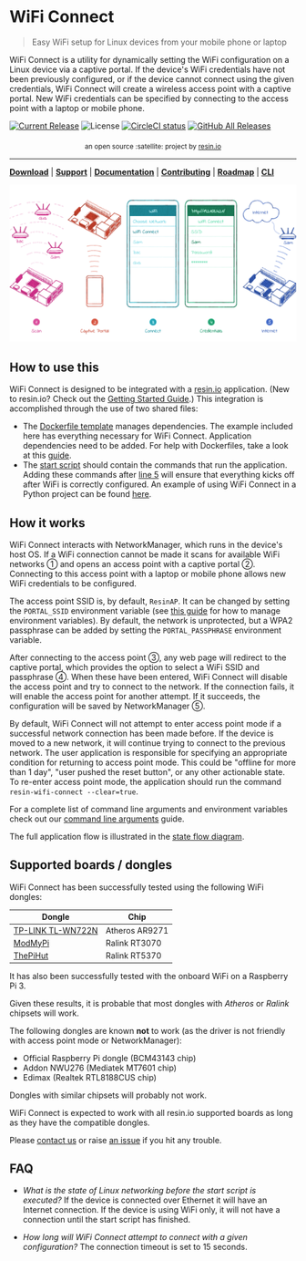 WiFi Connect
============

> Easy WiFi setup for Linux devices from your mobile phone or laptop

WiFi Connect is a utility for dynamically setting the WiFi configuration on a Linux device via a captive portal. If the device's WiFi credentials have not been previously configured, or if the device cannot connect using the given credentials, WiFi Connect will create a wireless access point with a captive portal. New WiFi credentials can be specified by connecting to the access point with a laptop or mobile phone.

[![Current Release](https://img.shields.io/github/release/resin-io/resin-wifi-connect.svg?style=flat-square)](https://github.com/resin-io/resin-wifi-connect/releases/latest)
![License](https://img.shields.io/github/license/resin-io/resin-wifi-connect.svg?style=flat-square)
[![CircleCI status](https://img.shields.io/circleci/project/github/resin-io/resin-wifi-connect.svg?style=flat-square)](https://circleci.com/gh/resin-io/resin-wifi-connect)
[![GitHub All Releases](https://img.shields.io/github/downloads/resin-io/resin-wifi-connect/total.svg?style=flat-square)](https://github.com/resin-io/resin-wifi-connect/releases/latest)

<div align="center">
  <sub>an open source :satellite: project by <a href="https://resin.io">resin.io</a></sub>
</div>

***

[**Download**][WIFI-CONNECT] | [**Support**][SUPPORT] | [**Documentation**][USER-DOCUMENTATION] | [**Contributing**][CONTRIBUTING] | [**Roadmap**][MILESTONES] | [**CLI**][CLI]

[WIFI-CONNECT]: https://github.com/resin-io/resin-wifi-connect
[SUPPORT]: https://github.com/resin-io/resin-wifi-connect
[USER-DOCUMENTATION]: https://github.com/resin-io/resin-wifi-connect
[CONTRIBUTING]: https://github.com/resin-io/resin-wifi-connect
[MILESTONES]: https://github.com/resin-io/resin-wifi-connect/milestones
[CLI]: https://github.com/resin-io/resin-wifi-connect

![How it works](./docs/images/how-it-works.png?raw=true)

## How to use this
WiFi Connect is designed to be integrated with a [resin.io](http://resin.io) application. (New to resin.io? Check out the [Getting Started Guide](http://docs.resin.io/#/pages/installing/gettingStarted.md).) This integration is accomplished through the use of two shared files:
- The [Dockerfile template](./Dockerfile.template) manages dependencies. The example included here has everything necessary for WiFi Connect. Application dependencies need to be added. For help with Dockerfiles, take a look at this [guide](https://docs.resin.io/deployment/dockerfile/).
- The [start script](./start) should contain the commands that run the application. Adding these commands after [line 5](./start#L5) will ensure that everything kicks off after WiFi is correctly configured. 
An example of using WiFi Connect in a Python project can be found [here](https://github.com/resin-io-projects/resin-wifi-connect-example).

## How it works
WiFi Connect interacts with NetworkManager, which runs in the device's host OS. If a WiFi connection cannot be made it scans for available WiFi networks ➀ and opens an access point with a captive portal ➁. Connecting to this access point with a laptop or mobile phone allows new WiFi credentials to be configured.

The access point SSID is, by default, `ResinAP`. It can be changed by setting the `PORTAL_SSID` environment variable (see [this guide](https://docs.resin.io/management/env-vars/) for how to manage environment variables). By default, the network is unprotected, but a WPA2 passphrase can be added by setting the `PORTAL_PASSPHRASE` environment variable.

After connecting to the access point ➂, any web page will redirect to the captive portal, which provides the option to select a WiFi SSID and passphrase ➃. When these have been entered, WiFi Connect will disable the access point and try to connect to the network. If the connection fails, it will enable the access point for another attempt. If it succeeds, the configuration will be saved by NetworkManager ➄.

By default, WiFi Connect will not attempt to enter access point mode if a successful network connection has been made before. If the device is moved to a new network, it will continue trying to connect to the previous network. The user application is responsible for specifying an appropriate condition for returning to access point mode. This could be "offline for more than 1 day", "user pushed the reset button", or any other actionable state. To re-enter access point mode, the application should run the command `resin-wifi-connect --clear=true`.

For a complete list of command line arguments and environment variables check out our [command line arguments](./docs/command-line-arguments.md) guide.

The full application flow is illustrated in the [state flow diagram](./docs/state-flow-diagram.md).


## Supported boards / dongles
WiFi Connect has been successfully tested using the following WiFi dongles:

Dongle                                     | Chip
-------------------------------------------|-------------------
[TP-LINK TL-WN722N](http://bit.ly/1P1MdAG) | Atheros AR9271
[ModMyPi](http://bit.ly/1gY3IHF)           | Ralink RT3070
[ThePiHut](http://bit.ly/1LfkCgZ)          | Ralink RT5370

It has also been successfully tested with the onboard WiFi on a Raspberry Pi 3.

Given these results, it is probable that most dongles with *Atheros* or *Ralink* chipsets will work.

The following dongles are known **not** to work (as the driver is not friendly with access point mode or NetworkManager):

* Official Raspberry Pi dongle (BCM43143 chip)
* Addon NWU276 (Mediatek MT7601 chip)
* Edimax (Realtek RTL8188CUS chip)

Dongles with similar chipsets will probably not work.

WiFi Connect is expected to work with all resin.io supported boards as long as they have the compatible dongles.

Please [contact us](https://resin.io/community/) or raise [an issue](https://github.com/resin-io/resin-wifi-connect/issues) if you hit any trouble.

## FAQ
* *What is the state of Linux networking before the start script is executed?*
If the device is connected over Ethernet it will have an Internet connection. If the device is using WiFi only, it will not have a connection until the start script has finished.

* *How long will WiFi Connect attempt to connect with a given configuration?*
The connection timeout is set to 15 seconds.
